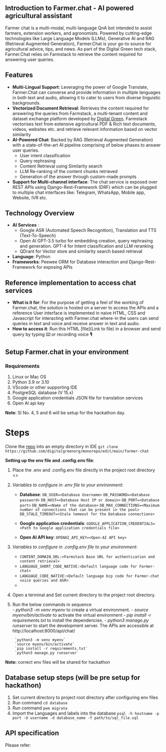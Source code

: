 ## Introduction to Farmer.chat - AI powered agricultural assistant
Farmer chat is a multi-modal, multi-language QnA bot intended to assist farmers, extension workers, and agronomists. Powered by cutting-edge technologies like Large Language Models (LLMs), Generative AI and RAG (Retrieval Augmented Generation), Farmer.Chat is your go-to source for agricultural advice, tips, and news. As part of the Digital Green tech stack, Farmer.Chat relies on Farmstack to retrieve the content required for answering user queries. 

## Features
 - **Multi-Lingual Support**: Leveraging the power of Google Translate, Farmer.Chat can converse and provide information in multiple languages in both text and audio, allowing it to cater to users from diverse linguistic backgrounds.
 - **Vectorized Document Retrieval**: Retrieves the content required for answering the queries from Farmstack, a multi-tenant content and dataset exchange platform developed by [Digital Green](https://www.digitalgreen.org). Farmstack vectorises text from extensive agricultural PDF & Rich text documents, videos, websites etc. and retrieve relevant information based on vector similarity
 - **AI-Powered Chat**: Backed by RAG (Retrieval Augmented Generation) with a state-of-the-art AI pipeline comprising of below phases to answer user queries.
	* User intent classification
	* Query rephrasing
	* Content Retrieval using Similarity search
	* LLM Re-ranking of the content chunks retrieved
	* Generation of the answer through custom-made prompts
 - **Support for Multi-channel interface**: The chat service is exposed over REST APIs using Django-Rest-Framework (DRF) which can be plugged to multiple chat interfaces like: Telegram, WhatsApp, Mobile app, Website, IVR etc.

## Technology Overview

- **AI Services** :  
	* Google ASR (Automated Speech Recognition), Translation and TTS (Text-To-Speech)
	* Open AI GPT-3.5 turbo for embedding creation, query rephrasing and generation. GPT-4 for Intent classification and LLM reranking
	* QDrant for Vector store and similarity search based retrieval
- **Language**: Python
- **Frameworks**: Peewee ORM for Database interaction and Django-Rest-Framework for exposing APIs

## Reference implementation to access chat services
 - **What is it for**:
		 For the purpose of getting a feel of the working of Farmer.chat, the solution is hosted on a server to access the APIs and a reference User interface is implemented in naive HTML, CSS and Javascript for interacting with Farmer.chat where-in the users can send queries in text and voice and receive answer in text and audio.
- **How to access it**: Run this HTML [file](Link to file) in a browser and send query by typing ⌨️ or recording voice 🎙️ 

## Setup Farmer.chat in your environment

### Requirements
1. Linux or Mac OS
2. Python 3.9 or 3.10
3. VScode or other supporting IDE
4. PostgreSQL database (V 15.x)
5. Google application credentials JSON file for translation services
6. Open AI api key

**Note**:  Sl No. 4, 5 and 6 will be setup for the hackathon day.

# Steps

Clone the [repo](https://github.com/digitalgreenorg/monorepo/edit/main/farmer-chat) into an empty directory in IDE
`git clone https://github.com/digitalgreenorg/monorepo/edit/main/farmer-chat`

**Setting up the env file and .config.env file**:
1. Place the .env and .config.env file directly in the project root directory <<Link to templates>>

2. _Variables to configure in .env file to your environment_: 
      * **Database**: 
		      `DB_USER=<Database Username>`
		      `DB_PASSWORD=<Database password>`
		      `DB_HOST=<Database Host IP or domain>`
		      `DB_PORT=<Database port>`
		      `DB_NAME=<Name of the database>`
		      `DB_MAX_CONNECTIONS=<Maximum number of connections that can be present in the pool>`
		      `DB_STALE_TIMEOUT=<Stale temeout for the Database connections>`
		     
      * **Google application credentials**: `GOOGLE_APPLICATION_CREDENTIALS=<Path to Google application credentials file>`
     
      * **Open AI API key**: `OPENAI_API_KEY=<Open-AI API key>`
     
 3. _Variables to configure in .config.env file to your environment_: 
	  * `CONTENT_DOMAIN_URL:<Farmstack Base URL for authentication and content retrieval>`
	  * `LANGUAGE_SHORT_CODE_NATIVE:<Default language code for Farmer-chat>`
	  * `LANGUAGE_CODE_NATIVE:<Default language bcp code for Farmer-chat voice queries and ASR>`
	  *
4. Open a terminal and Set current directory to the project root directory.
5. Run the below commands in sequence      
        - *python3 -m venv myenv* to create a virtual environment.
        - *source myenv/bin/activate* to activate the virtual environment
        - *pip install -r requirements.txt* to install the dependencies.
        - *python3 manage.py runserver* to start the development server. The APIs are accessible at http://localhost:8000/api/chat/
        
		`python3 -m venv myenv`
        `source myenv/bin/activate`
        `pip install -r requirements.txt`
        `python3 manage.py runserver`

**Note:** correct env files will be shared for hackathon

## Database setup steps (will be pre setup for hackathon)

1. Set current directory to project root directory after configuring env files
2. Run command `cd database`
3. Run command `pem migrate`
4. Import the Languages and labels into the database `psql -h hostname -p port -U username -d database_name -f path/to/sql_file.sql`

## API specification

Please refer: 

